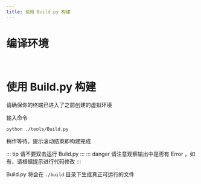 ```yaml
---
title: 使用 Build.py 构建
---
```

# 编译环境

<br>

# 使用 Build.py 构建

请确保你的终端已进入了之前创建的虚拟环境

输入命令

``` Bash
python ./tools/Build.py
```

稍作等待，提示滚动结束即构建完成

::: tip
请不要双击运行 Build.py
:::
::: danger
请注意观察输出中是否有 Error ，如有，请根据提示进行代码修改
:::

Build.py 将会在 `./build` 目录下生成真正可运行的文件